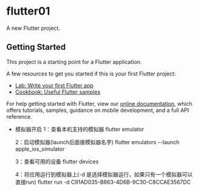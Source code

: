# flutter01

A new Flutter project.

## Getting Started

This project is a starting point for a Flutter application.

A few resources to get you started if this is your first Flutter project:

- [Lab: Write your first Flutter app](https://flutter.dev/docs/get-started/codelab)
- [Cookbook: Useful Flutter samples](https://flutter.dev/docs/cookbook)

For help getting started with Flutter, view our 
[online documentation](https://flutter.dev/docs), which offers tutorials, 
samples, guidance on mobile development, and a full API reference.

-  模拟器开启
    1：查看本机支持的模拟器
        flutter emulator
        
    2：启动模拟器(launch后面接模拟器名字)
        flutter emulators --launch apple_ios_simulator

    3：查看可用的设备
        flutter devices

    4：将应用运行到模拟器上(-d 是选择模拟器运行，如果只有一个模拟器可以直接run)
        flutter run -d C91AD035-B863-4D6B-9C30-C8CCAE3567DC